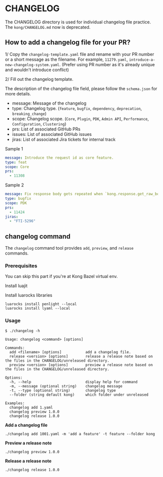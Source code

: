 # CHANGELOG

The CHANGELOG directory is used for individual changelog file practice.
The `kong/CHANGELOG.md` now is deprecated.


## How to add a changelog file for your PR?

1/ Copy the `changelog-template.yaml` file and rename with your PR number or a short message as the filename. For example, `11279.yaml`, `introduce-a-new-changelog-system.yaml`. (Prefer using PR number as it's already unique and wouldn't introduce conflict)

2/ Fill out the changelog template.


The description of the changelog file field, please follow the `schema.json` for more details.

- message: Message of the changelog
- type: Changelog type. (`feature`, `bugfix`, `dependency`, `deprecation`, `breaking_change`)
- scope: Changelog scope. (`Core`, `Plugin`, `PDK`, `Admin API`, `Performance`, `Configuration`, `Clustering`)
- prs: List of associated GitHub PRs
- issues: List of associated GitHub issues
- jiras: List of associated Jira tickets for internal track

Sample 1
```yaml
message: Introduce the request id as core feature.
type: feat
scope: Core
prs:
  - 11308
```

Sample 2
```yaml
message: Fix response body gets repeated when `kong.response.get_raw_body()` is called multiple times in a request lifecycle.
type: bugfix
scope: PDK
prs:
  - 11424
jiras:
  - "FTI-5296"
```


## changelog command

The `changelog` command tool provides `add`, `preview`, and `release` commands.

### Prerequisites

You can skip this part if you're at Kong Bazel virtual env.

Install luajit

Install luarocks libraries

```
luarocks install penlight --local
luarocks install lyaml --local
```

### Usage

```shell
$ ./changelog -h

Usage: changelog <command> [options]

Commands:
  add <filename> [options]           add a changelog file.
  release <version> [options]        release a release note based on the files in the CHANGELOG/unreleased directory.
  preview <version> [options]        preview a release note based on the files in the CHANGELOG/unreleased directory.

Options:
  -h, --help                         display help for command
  -m, --message (optional string)    changelog message
  -t, --type (optional string)       changelog type
  --folder (string default kong)     which folder under unreleased

Examples:
  changelog add 1.yaml
  changelog preview 1.0.0
  changelog release 1.0.0
```

**Add a changelog file**
```shell
./changelog add 1001.yaml -m 'add a feature' -t feature --folder kong
```

**Preview a release note**
```shell
./changelog preview 1.0.0
```

**Release a release note**
```shell
./changelog release 1.0.0
```
